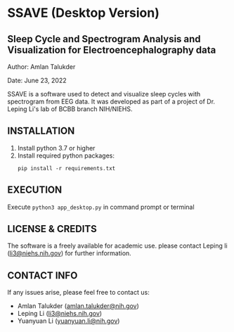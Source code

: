 # SSAVE (Desktop Version)
## Sleep Cycle and Spectrogram Analysis and Visualization for Electroencephalography data

Author: Amlan Talukder

Date: June 23, 2022

SSAVE is a software used to detect and visualize sleep cycles with spectrogram from EEG data. 
It was developed as part of a project of Dr. Leping Li's lab of BCBB branch NIH/NIEHS.

INSTALLATION
--------------------------------------------------------------------------------------------
   1. Install python 3.7 or higher
   2. Install required python packages:
        ```
        pip install -r requirements.txt
        ```

EXECUTION
--------------------------------------------------------------------------------------------------------------------------------------
Execute `python3 app_desktop.py` in command prompt or terminal

LICENSE & CREDITS
-------------------------------------------------------------------------------------------------
The software is a freely available for academic use.
please contact Leping li (li3@niehs.nih.gov) for further information. 

CONTACT INFO
-------------------------------------------------------------------------------------------------
If any issues arise, please feel free to contact us:
* Amlan Talukder (amlan.talukder@nih.gov)
* Leping Li (li3@niehs.nih.gov)
* Yuanyuan Li (yuanyuan.li@nih.gov)